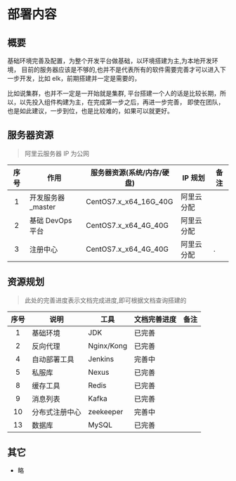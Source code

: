 # 部署内容

## 概要

基础环境完善及配置，为整个开发平台做基础，以环境搭建为主,为本地开发环境，
目前的服务器应该是不够的,也并不是代表所有的软件需要完善才可以进入下一步开发，比如 elk，前期搭建并一定是需要的，

比如说集群，也并不一定是一开始就是集群,
平台搭建一个人的话是比较长期，所以，以先投入组件构建为主，在完成第一步之后，再进一步完善，
即使在团队，也是如此建议，一步到位，也是比较难的，如果可以就更好。

## 服务器资源

> 阿里云服务器 IP 为公网

| 序号 | 作用               | 服务器资源(系统/内存/硬盘) | IP 规划    | 备注 |
| :--: | ------------------ | -------------------------- | ---------- | ---- |
|  1   | 开发服务器\_master | CentOS7.x_x64_16G_40G      | 阿里云分配 |      |
|  2   | 基础 DevOps 平台   | CentOS7.x_x64_4G_40G       | 阿里云分配 |      |
|  3   | 注册中心           | CentOS7.x_x64_4G_40G       | 阿里云分配 | .    |

## 资源规划

> 此处的完善进度表示文档完成进度,即可根据文档查询搭建的

| 序号 | 说明               | 工具          | 文档完善进度 | 备注             |
| :--: | ------------------ | ------------- | ------------ | ---------------- |
|  1   | 基础环境           | JDK           | 已完善       |                  |
|  2   | 反向代理           | Nginx/Kong    | 已完善       |                  |
|  4   | 自动部署工具       | Jenkins       | 完善中       |                  |
|  5   | 私服库             | Nexus         | 已完善       |                  |
|  8   | 缓存工具           | Redis         | 已完善       |                  |
|  9   | 消息列表           | Kafka         | 已完善       |                  |
|  10  | 分布式注册中心     | zeekeeper     | 完善中       |                  |
|  13  | 数据库             | MySQL         | 已完善       |                  |

## 其它

- 略

